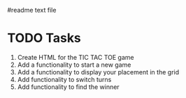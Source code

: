 #readme text file

# TODO Tasks

1. Create HTML for the TIC TAC TOE game
2. Add a functionality to start a new game
3. Add a functionality to display your placement in the grid
4. Add functionality to switch turns
5. Add functionality to find the winner